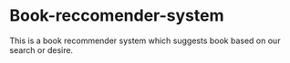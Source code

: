 # Book-reccomender-system
This is a book recommender system which suggests book based on our search or desire.
